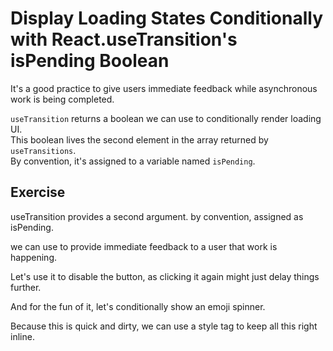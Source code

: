 # Display Loading States Conditionally with React.useTransition's isPending Boolean

It's a good practice to give users immediate feedback while asynchronous work is being completed.

`useTransition` returns a boolean we can use to conditionally render loading UI.  
This boolean lives the second element in the array returned by `useTransitions`.  
By convention, it's assigned to a variable named `isPending`.

## Exercise

useTransition provides a second argument.
by convention, assigned as isPending.

we can use to provide immediate feedback to a user that work is happening.

Let's use it to disable the button, as clicking it again might just delay things further.

And for the fun of it, let's conditionally show an emoji spinner.

Because this is quick and dirty, we can use a style tag to keep all this right inline.
